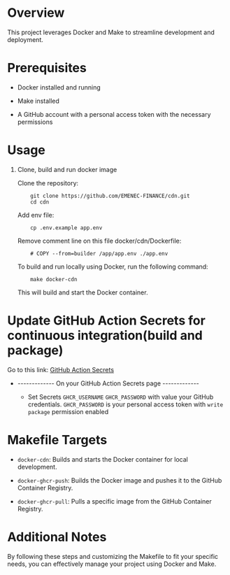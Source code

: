 # Overview

This project leverages Docker and Make to streamline development and deployment.

# Prerequisites

- Docker installed and running

- Make installed

- A GitHub account with a personal access token with the necessary permissions

# Usage

1. Clone, build and run docker image

    Clone the repository:
    ```
        git clone https://github.com/EMENEC-FINANCE/cdn.git
        cd cdn
    ```

    Add env file:
    ```
        cp .env.example app.env
    ```

    Remove comment line on this file docker/cdn/Dockerfile:
    ```
        # COPY --from=builder /app/app.env ./app.env
    ```

    To build and run locally using Docker, run the following command:
    ```
        make docker-cdn
    ```
    This will build and start the Docker container.


# Update GitHub Action Secrets for continuous integration(build and package)

Go to this link: [GitHub Action Secrets](https://github.com/EMENEC-FINANCE/cdn/settings/secrets/actions)

- ------------- On your GitHub Action Secrets page -------------

    - Set Secrets `GHCR_USERNAME` `GHCR_PASSWORD` with value your GitHub credentials. `GHCR_PASSWORD` is your personal access token with `write package` permission enabled
        

# Makefile Targets

- `docker-cdn`: Builds and starts the Docker container for local development.

- `docker-ghcr-push`: Builds the Docker image and pushes it to the GitHub Container Registry.

- `docker-ghcr-pull`: Pulls a specific image from the GitHub Container Registry.


# Additional Notes

By following these steps and customizing the Makefile to fit your specific needs, you can effectively manage your project using Docker and Make.
